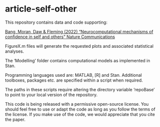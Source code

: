 # article-self-other

This repository contains data and code supporting:

<a href="https://www.nature.com/articles/s41467-022-31674-w">Bang, Moran, Daw & Fleming (2022) “Neurocomputational mechanisms of confidence in self and others” Nature Communications</a>

FigureX.m files will generate the requested plots and associated statistical analyses.

The ‘Modelling’ folder contains computational models as implemented in Stan.

Programming languages used are: MATLAB, [R] and Stan. Additional toolboxes, packages etc. are specified within a script when required.

The paths in these scripts require altering the directory variable ‘repoBase’ to point to your local version of the repository.

This code is being released with a permissive open-source license. You should feel free to use or adapt the code as long as you follow the terms of the license. If you make use of the code, we would appreciate that you cite the paper.
